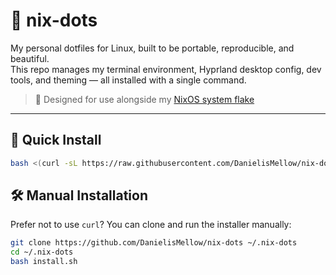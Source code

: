# 🧬 nix-dots

My personal dotfiles for Linux, built to be portable, reproducible, and beautiful.  
This repo manages my terminal environment, Hyprland desktop config, dev tools, and theming — all installed with a single command.

> 🧠 Designed for use alongside my [NixOS system flake](https://github.com/DanielisMellow/nixos-config)

---

## 🚀 Quick Install

```bash
bash <(curl -sL https://raw.githubusercontent.com/DanielisMellow/nix-dots/main/install.sh)
```
## 🛠️ Manual Installation

Prefer not to use `curl`? You can clone and run the installer manually:

```bash
git clone https://github.com/DanielisMellow/nix-dots ~/.nix-dots
cd ~/.nix-dots
bash install.sh
```
